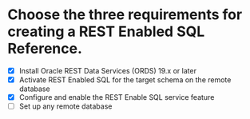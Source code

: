 # Choose the three requirements for creating a REST Enabled SQL Reference.

- [x] Install Oracle REST Data Services (ORDS) 19.x or later
- [x] Activate REST Enabled SQL for the target schema on the remote database
- [x] Configure and enable the REST Enable SQL service feature
- [ ] Set up any remote database